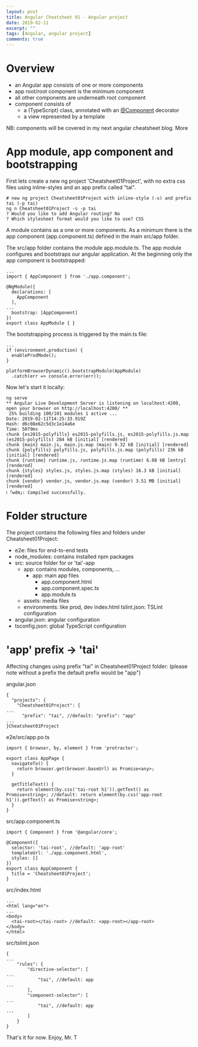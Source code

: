 ```yaml
---
layout: post
title: Angular Cheatsheet 01 - Angular project
date: 2019-02-11
excerpt: ""
tags: [Angular, angular project]
comments: true
---
```


# Overview
- an Angular app consists of one or more components
- app root/root component is the minimum component
- all other components are underneath root component
- component consists of
  - a (TypeScript) class, annotated with an [@Component](https://angular.io/api/core/Component) decorator
  - a view represented by a template

NB: components will be covered in my next angular cheatsheet blog.
More 
# App module, app component and bootstrapping
First lets create a new ng project 'Cheatsheet01Project', with no extra css files using inline-styles and an app prefix called "tai".

```console
# new ng project Cheatsheet01Project with inline-style (-s) and prefix tai (-p tai)
ng n Cheatsheet01Project -s -p tai
? Would you like to add Angular routing? No
? Which stylesheet format would you like to use? CSS
```

A module contains as a one or more components. As a minimum there is the app component (app.component.ts) defined in the main src/app folder.

The src/app folder contains the module app.module.ts. The app module configures and bootstraps our angular application. At the beginning only the app component is bootstrapped:

```
...
import { AppComponent } from './app.component';

@NgModule({
  declarations: [
    AppComponent
  ],
...
  bootstrap: [AppComponent]
})
export class AppModule { }
```

The bootstrapping process is triggered by the main.ts file:

```
...
if (environment.production) {
  enableProdMode();
}

platformBrowserDynamic().bootstrapModule(AppModule)
  .catch(err => console.error(err));
```

Now let's start it locally:
```
ng serve
** Angular Live Development Server is listening on localhost:4200, open your browser on http://localhost:4200/ **
 25% building 100/101 modules 1 active ...
Date: 2019-02-11T14:25:33.919Z
Hash: d6c08e62c5d3c1e14a6e
Time: 5079ms
chunk {es2015-polyfills} es2015-polyfills.js, es2015-polyfills.js.map (es2015-polyfills) 284 kB [initial] [rendered]
chunk {main} main.js, main.js.map (main) 9.32 kB [initial] [rendered]
chunk {polyfills} polyfills.js, polyfills.js.map (polyfills) 236 kB [initial] [rendered]
chunk {runtime} runtime.js, runtime.js.map (runtime) 6.08 kB [entry] [rendered]
chunk {styles} styles.js, styles.js.map (styles) 16.3 kB [initial] [rendered]
chunk {vendor} vendor.js, vendor.js.map (vendor) 3.51 MB [initial] [rendered]
ℹ ｢wdm｣: Compiled successfully.
```

# Folder structure
The project contains the following files and folders under Cheatsheet01Project:
- e2e: files for end-to-end tests
- node_modules: contains installed npm packages
- src: source folder for or 'tai'-app
  - app: contains modules, components, ...
    - app: main app files
      - app.component.html
      - app.component.spec.ts
      - app.module.ts
  - assets: media files
  - environments: like prod, dev
  index.html
  tslint.json: TSLint configuration
- angular.json: angular configuration
- tsconfig.json: global TypeScript configuration

# 'app' prefix -> 'tai'
Affecting changes using prefix "tai" in Cheatsheet01Project folder:
(please note without a prefix the default prefix would be "app")

angular.json
```
{
  "projects": {
    "Cheatsheet01Project": {
...
      "prefix": "tai", //default: "prefix": "app"
...
}Cheatsheet01Project
```

e2e/src/app.po.ts
```
import { browser, by, element } from 'protractor';

export class AppPage {
  navigateTo() {
    return browser.get(browser.baseUrl) as Promise<any>;
  }

  getTitleText() {
    return element(by.css('tai-root h1')).getText() as Promise<string>; //default: return element(by.css('app-root h1')).getText() as Promise<string>;
  }
}
```

src/app.component.ts
```
import { Component } from '@angular/core';

@Component({
  selector: 'tai-root', //default: 'app-root'
  templateUrl: './app.component.html',
  styles: []
})
export class AppComponent {
  title = 'Cheatsheet01Project';
}
```

src/index.html
```
...
<html lang="en">
...
<body>
  <tai-root></tai-root> //default: <app-root></app-root>
</body>
</html>
```

src/tslint.json
```
{
...
    "rules": {
        "directive-selector": [
...
            "tai", //default: app
...
        ],
        "component-selector": [
...
            "tai", //default: app
...
        ]
    }
}

```

That's it for now. Enjoy, Mr. T
